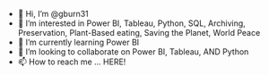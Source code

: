 - 👋 Hi, I’m @gburn31
- 👀 I’m interested in Power BI, Tableau, Python, SQL, Archiving, Preservation, Plant-Based eating, Saving the Planet, World Peace
- 🌱 I’m currently learning Power BI
- 💞️ I’m looking to collaborate on Power BI, Tableau, AND Python
- 📫 How to reach me ... HERE!

<!---
gburn31/gburn31 is a ✨ special ✨ repository because its `README.md` (this file) appears on your GitHub profile.
You can click the Preview link to take a look at your changes.
--->
